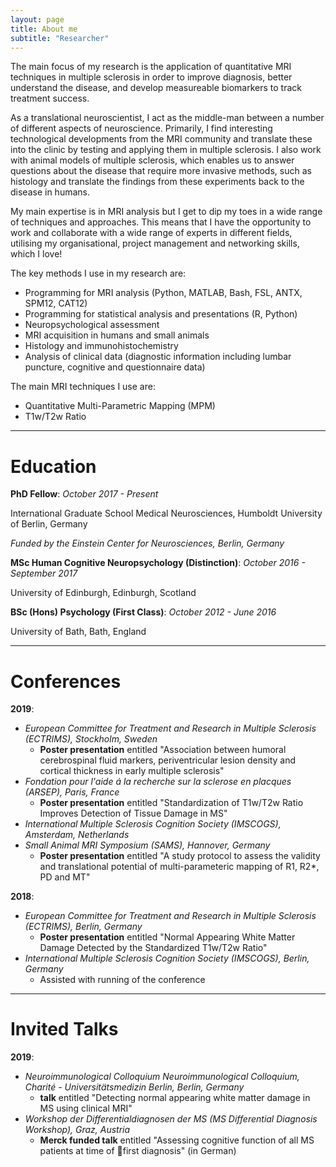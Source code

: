 ```yaml
---
layout: page
title: About me
subtitle: "Researcher"
---
```


The main focus of my research is the application of quantitative MRI techniques in multiple sclerosis in order to improve diagnosis, better understand the disease, and develop measureable biomarkers to track treatment success. 

As a translational neuroscientist, I act as the middle-man between a number of different aspects of neuroscience. Primarily, I find interesting technological developments from the MRI community and translate these into the clinic by testing and applying them in multiple sclerosis. I also work with animal models of multiple sclerosis, which enables us to answer questions about the disease that require more invasive methods, such as histology and translate the findings from these experiments back to the disease in humans. 

My main expertise is in MRI analysis but I get to dip my toes in a wide range of techniques and approaches. This means that I have the opportunity to work and collaborate with a wide range of experts in different fields, utilising my organisational, project management and networking skills, which I love!

The key methods I use in my research are: 

- Programming for MRI analysis (Python, MATLAB, Bash, FSL, ANTX, SPM12, CAT12)
- Programming for statistical analysis and presentations (R, Python)
- Neuropsychological assessment
- MRI acquisition in humans and small animals
- Histology and immunohistochemistry
- Analysis of clinical data (diagnostic information including lumbar puncture, cognitive and questionnaire data)

The main MRI techniques I use are:

- Quantitative Multi-Parametric Mapping (MPM)
- T1w/T2w Ratio

---

Education
=========

**PhD Fellow**: *October 2017 - Present*

International Graduate School Medical Neurosciences, Humboldt University of Berlin,
Germany

*Funded by the Einstein Center for Neurosciences, Berlin, Germany*

**MSc Human Cognitive Neuropsychology (Distinction)**: *October 2016 - September 2017*

University of Edinburgh, Edinburgh, Scotland

**BSc (Hons) Psychology (First Class)**: *October 2012 - June 2016*

University of Bath, Bath, England

---

Conferences
===========

**2019**:
- *European Committee for Treatment and Research in Multiple Sclerosis (ECTRIMS), Stockholm, Sweden*
    - **Poster presentation** entitled "Association between humoral cerebrospinal fluid markers, periventricular lesion density and cortical thickness in early multiple sclerosis"
- *Fondation pour l'aide á la recherche sur la sclerose en placques (ARSEP), Paris, France* 
    - **Poster presentation** entitled "Standardization of T1w/T2w Ratio Improves Detection of Tissue Damage in MS"
- *International Multiple Sclerosis Cognition Society (IMSCOGS), Amsterdam, Netherlands*
- *Small Animal MRI Symposium (SAMS), Hannover, Germany* 
    - **Poster presentation** entitled "A study protocol to assess the validity and translational potential of multi-parameteric mapping of R1, R2*, PD and MT"

**2018**:
- *European Committee for Treatment and Research in Multiple Sclerosis (ECTRIMS), Berlin, Germany* 
    - **Poster presentation** entitled "Normal Appearing White Matter Damage Detected by the Standardized T1w/T2w Ratio"
- *International Multiple Sclerosis Cognition Society (IMSCOGS), Berlin, Germany* 
    - Assisted with running of the conference

---

Invited Talks
=============

**2019**:
- *Neuroimmunological Colloquium Neuroimmunological Colloquium, Charité - Universitätsmedizin Berlin, Berlin, Germany*
    - **talk** entitled "Detecting normal appearing white matter damage in MS using clinical MRI"
- *Workshop der Differentialdiagnosen der MS (MS Differential Diagnosis Workshop), Graz, Austria* 
    - **Merck funded talk** entitled "Assessing cognitive function of all MS patients at time of first diagnosis" (in German)